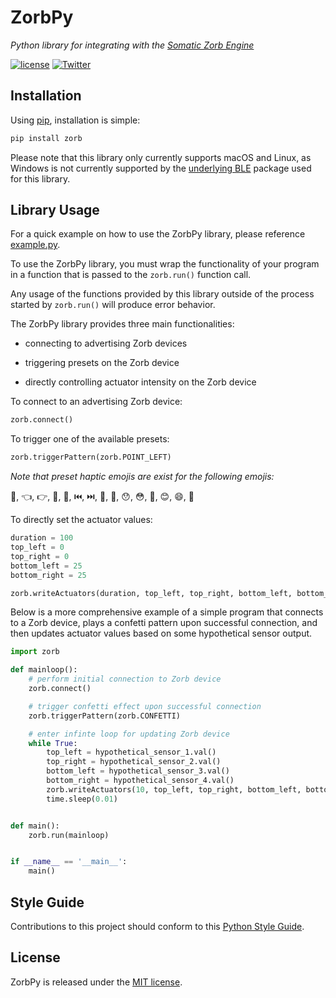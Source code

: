 # ZorbPy

*Python library for integrating with the [Somatic Zorb Engine](https://zorbtouch.com)*

[![license](https://img.shields.io/github/license/mashape/apistatus.svg)](https://github.com/SomaticLabs/ZorbPy/blob/master/LICENSE)
[![Twitter](https://img.shields.io/badge/twitter-@SomaticLabs-orange.svg?style=flat)](http://twitter.com/SomaticLabs)

## Installation

Using [pip](), installation is simple:

```sh
pip install zorb
```

Please note that this library only currently supports macOS and Linux, as Windows is not currently supported by the [underlying BLE](https://github.com/adafruit/Adafruit_Python_BluefruitLE) package used for this library.

## Library Usage

For a quick example on how to use the ZorbPy library, please reference [example.py](https://github.com/SomaticLabs/ZorbPy/blob/master/example.py).

To use the ZorbPy library, you must wrap the functionality of your program in a function that is passed to the `zorb.run()` function call.

Any usage of the functions provided by this library outside of the process started by `zorb.run()` will produce error behavior.


The ZorbPy library provides three main functionalities:

- connecting to advertising Zorb devices

- triggering presets on the Zorb device

- directly controlling actuator intensity on the Zorb device


To connect to an advertising Zorb device:
```python
zorb.connect()
```


To trigger one of the available presets:
```python
zorb.triggerPattern(zorb.POINT_LEFT)
```

*Note that preset haptic emojis are exist for the following emojis:*

🎊, 👈, 👉, 🤛, 🤜, ⏮️, ⏭️, 🙌, 👋, 😯, 😳, 😬, 😊, 😄, 🤣


To directly set the actuator values:
```python
duration = 100
top_left = 0
top_right = 0
bottom_left = 25
bottom_right = 25

zorb.writeActuators(duration, top_left, top_right, bottom_left, bottom_right)
```


Below is a more comprehensive example of a simple program that connects to a Zorb device, plays a confetti pattern upon successful connection, and then updates actuator values based on some hypothetical sensor output.
```python
import zorb

def mainloop():
    # perform initial connection to Zorb device
    zorb.connect()

    # trigger confetti effect upon successful connection
    zorb.triggerPattern(zorb.CONFETTI)

    # enter infinte loop for updating Zorb device
    while True:
        top_left = hypothetical_sensor_1.val()
        top_right = hypothetical_sensor_2.val()
        bottom_left = hypothetical_sensor_3.val()
        bottom_right = hypothetical_sensor_4.val()
        zorb.writeActuators(10, top_left, top_right, bottom_left, bottom_right)
        time.sleep(0.01)


def main():
    zorb.run(mainloop)


if __name__ == '__main__':
    main()
```

## Style Guide

Contributions to this project should conform to this [Python Style Guide](https://www.python.org/dev/peps/pep-0008/).

## License

ZorbPy is released under the [MIT license](https://github.com/SomaticLabs/ZorbPy/blob/master/LICENSE).

